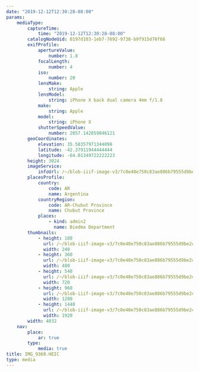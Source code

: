 ```yaml
---
date: "2019-12-12T12:30:28-08:00"
params:
    mediaType:
        captureTime:
            time: "2019-12-12T12:30:28-08:00"
        catalogNodeUid: 0197d103-1eb7-7692-9730-b9f915d76f66
        exifProfile:
            apertureValue:
                number: 1.8
            focalLength:
                number: 4
            iso:
                number: 20
            lensMake:
                string: Apple
            lensModel:
                string: iPhone X back dual camera 4mm f/1.8
            make:
                string: Apple
            model:
                string: iPhone X
            shutterSpeedValue:
                number: 2857.142859846121
        geoCoordinates:
            elevation: 35.58357971344098
            latitude: -42.37911944444444
            longitude: -64.01349722222223
        height: 3024
        imageService:
            infoUrl: /~/blob-iiif-image-v3/7c0e40e750c83ae886b79555d9be2cc5ca90e81fd27d9f7f2761d397f5e68464/info.json
        placesProfile:
            country:
                code: AR
                name: Argentina
            countryRegion:
                code: AR-Chubut Province
                name: Chubut Province
            places:
                - kind: admin2
                  name: Biedma Department
        thumbnails:
            - height: 180
              url: /~/blob-iiif-image-v3/7c0e40e750c83ae886b79555d9be2cc5ca90e81fd27d9f7f2761d397f5e68464/full/240%2C180/0/default.jpg
              width: 240
            - height: 360
              url: /~/blob-iiif-image-v3/7c0e40e750c83ae886b79555d9be2cc5ca90e81fd27d9f7f2761d397f5e68464/full/480%2C360/0/default.jpg
              width: 480
            - height: 540
              url: /~/blob-iiif-image-v3/7c0e40e750c83ae886b79555d9be2cc5ca90e81fd27d9f7f2761d397f5e68464/full/720%2C540/0/default.jpg
              width: 720
            - height: 960
              url: /~/blob-iiif-image-v3/7c0e40e750c83ae886b79555d9be2cc5ca90e81fd27d9f7f2761d397f5e68464/full/1280%2C960/0/default.jpg
              width: 1280
            - height: 1440
              url: /~/blob-iiif-image-v3/7c0e40e750c83ae886b79555d9be2cc5ca90e81fd27d9f7f2761d397f5e68464/full/1920%2C1440/0/default.jpg
              width: 1920
        width: 4032
    nav:
        place:
            ar: true
        type:
            media: true
title: IMG_9368.HEIC
type: media
---
```

